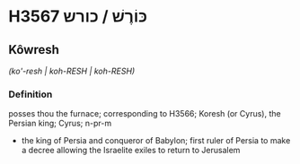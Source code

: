 # H3567 כּוֹרֶשׁ / כורש

## Kôwresh

_(ko'-resh | koh-RESH | koh-RESH)_

### Definition

posses thou the furnace; corresponding to H3566; Koresh (or Cyrus), the Persian king; Cyrus; n-pr-m

- the king of Persia and conqueror of Babylon; first ruler of Persia to make a decree allowing the Israelite exiles to return to Jerusalem
